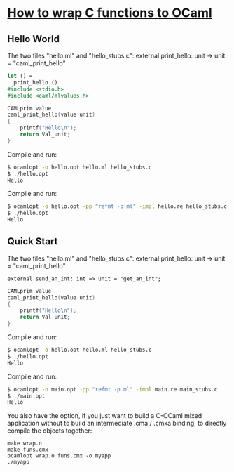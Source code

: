 # [How to wrap C functions to OCaml](http://www.linux-nantes.org/~fmonnier/OCaml/ocaml-wrapping-c.html)


## Hello World

The two files "hello.ml" and "hello_stubs.c":
external print_hello: unit -> unit = "caml_print_hello"

```ml
let () =
  print_hello ()
#include <stdio.h>
#include <caml/mlvalues.h>
```

```c
CAMLprim value
caml_print_hello(value unit)
{
    printf("Hello\n");
    return Val_unit;
}
```

Compile and run:

```sh
$ ocamlopt -o hello.opt hello.ml hello_stubs.c
$ ./hello.opt 
Hello
```
Compile and run:

```sh
$ ocamlopt -o hello.opt -pp "refmt -p ml" -impl hello.re hello_stubs.c
$ ./hello.opt 
Hello
```
## Quick Start

The two files "hello.ml" and "hello_stubs.c":
external print_hello: unit -> unit = "caml_print_hello"

```re
external send_an_int: int => unit = "get_an_int";
```

```c
CAMLprim value
caml_print_hello(value unit)
{
    printf("Hello\n");
    return Val_unit;
}
```

Compile and run:

```sh
$ ocamlopt -o hello.opt hello.ml hello_stubs.c
$ ./hello.opt 
Hello
```
Compile and run:

```sh
$ ocamlopt -o main.opt -pp "refmt -p ml" -impl main.re main_stubs.c
$ ./main.opt 
Hello
```


You also have the option, if you just want to build a C-OCaml mixed application without to build an intermediate .cma / .cmxa binding, to directly compile the objects together:
```
make wrap.o
make funs.cmx
ocamlopt wrap.o funs.cmx -o myapp
./myapp
```